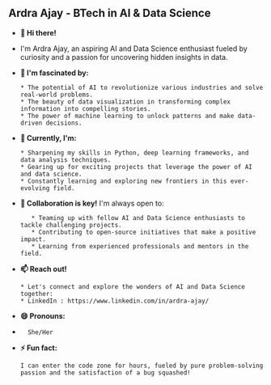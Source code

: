 ##  Ardra Ajay - BTech in AI & Data Science 

-  **👋 Hi there!**
-  I'm Ardra Ajay, an aspiring AI and Data Science enthusiast fueled by curiosity and a passion for uncovering hidden insights in data. 
-  **👀 I'm fascinated by:**

       * The potential of AI to revolutionize various industries and solve real-world problems. 
       * The beauty of data visualization in transforming complex information into compelling stories.
       * The power of machine learning to unlock patterns and make data-driven decisions.
  
-  **🌱 Currently, I'm:**

       * Sharpening my skills in Python, deep learning frameworks, and data analysis techniques.
       * Gearing up for exciting projects that leverage the power of AI and data science.
       * Constantly learning and exploring new frontiers in this ever-evolving field.
  
- **🤝  Collaboration is key!** I'm always open to:

         * Teaming up with fellow AI and Data Science enthusiasts to tackle challenging projects.
         * Contributing to open-source initiatives that make a positive impact.
         * Learning from experienced professionals and mentors in the field.

-  **📫 Reach out!**

       * Let's connect and explore the wonders of AI and Data Science together:
       * LinkedIn : https://www.linkedin.com/in/ardra-ajay/
  
-  **😄 Pronouns:**
-       She/Her

-  **⚡ Fun fact:**

       I can enter the code zone for hours, fueled by pure problem-solving passion and the satisfaction of a bug squashed! 

<!---
ardra1111/ardra1111 is a ✨ special ✨ repository because its `README.md` (this file) appears on your GitHub profile.
You can click the Preview link to take a look at your changes.
--->
















